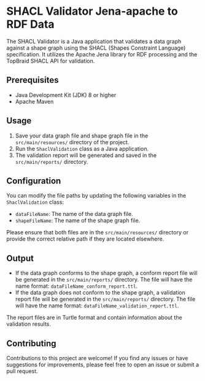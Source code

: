 # SHACL Validator Jena-apache to RDF Data

The SHACL Validator is a Java application that validates a data graph against a shape graph using the SHACL (Shapes Constraint Language) specification. It utilizes the Apache Jena library for RDF processing and the TopBraid SHACL API for validation.

## Prerequisites

- Java Development Kit (JDK) 8 or higher
- Apache Maven

## Usage

1. Save your data graph file and shape graph file in the `src/main/resources/` directory of the project.
2. Run the `ShaclValidation` class as a Java application.
3. The validation report will be generated and saved in the `src/main/reports/` directory.

## Configuration

You can modify the file paths by updating the following variables in the `ShaclValidation` class:

- `dataFileName`: The name of the data graph file.
- `shapeFileName`: The name of the shape graph file.

Please ensure that both files are in the `src/main/resources/` directory or provide the correct relative path if they are located elsewhere.

## Output

- If the data graph conforms to the shape graph, a conform report file will be generated in the `src/main/reports/` directory. The file will have the name format: `dataFileName_conform_report.ttl`.
- If the data graph does not conform to the shape graph, a validation report file will be generated in the `src/main/reports/` directory. The file will have the name format: `dataFileName_validation_report.ttl`.

The report files are in Turtle format and contain information about the validation results.

## Contributing

Contributions to this project are welcome! If you find any issues or have suggestions for improvements, please feel free to open an issue or submit a pull request.




